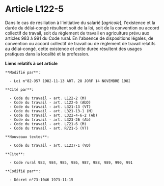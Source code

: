 # Article L122-5

Dans le cas de résiliation à l'initiative du salarié [*agricole*], l'existence et la durée du délai-congé résultent soit de
la loi, soit de la convention ou accord collectif de travail, soit du règlement de travail en agriculture prévu aux articles
983 à 991 du Code rural. En l'absence de dispositions légales, de convention ou accord collectif de travail ou de règlement
de travail relatifs au délai-congé, cette existence et cette durée résultent des usages pratiques dans la localité et la
profession.

**Liens relatifs à cet article**

	**Modifié par**:

	  - Loi n°82-957 1982-11-13 ART. 28 JORF 14 NOVEMBRE 1982

	**Cité par**:

	  - Code du travail - art. L122-2 (M)
	  - Code du travail - art. L122-6 (AbD)
	  - Code du travail - art. L321-13 (VT)
	  - Code du travail - art. L321-13-1 (M)
	  - Code du travail - art. L322-4-6-2 (Ab)
	  - Code du travail - art. L323-26 (Ab)
	  - Code du travail - art. L721-6 (M)
	  - Code du travail - art. R721-5 (VT)

	**Nouveaux textes**:

	  - Code du travail - art. L1237-1 (VD)

	**Cite**:

	  - Code rural 983, 984, 985, 986, 987, 988, 989, 990, 991

	**Codifié par**:

	  - Décret n°73-1046 1973-11-15
